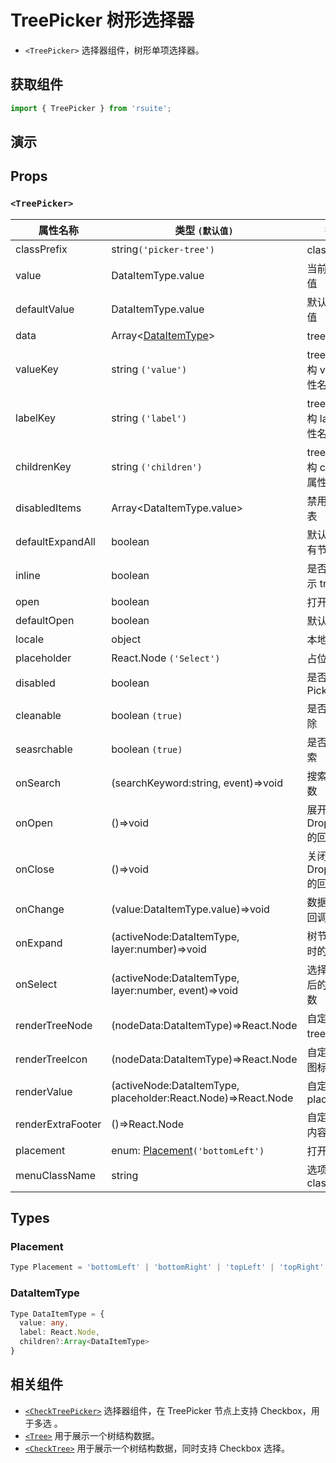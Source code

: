# TreePicker 树形选择器

* `<TreePicker>` 选择器组件，树形单项选择器。

## 获取组件

```js
import { TreePicker } from 'rsuite';
```

## 演示

<!--{demo}-->

## Props

### `<TreePicker>`

| 属性名称          | 类型 `(默认值)`                                               | 描述                            |
| ----------------- | ------------------------------------------------------------- | ------------------------------- |
| classPrefix       | string`('picker-tree')`                                       | class 前缀                      |
| value             | DataItemType.value                                            | 当前选中的值                    |
| defaultValue      | DataItemType.value                                            | 默认选中的值                    |
| data              | Array&lt;[DataItemType](#DataItemType)&gt;                    | tree 数据                       |
| valueKey          | string `('value')`                                            | tree 数据结构 value 属性名称    |
| labelKey          | string `('label')`                                            | tree 数据结构 label 属性名称    |
| childrenKey       | string `('children')`                                         | tree 数据结构 children 属性名称 |
| disabledItems     | Array&lt;DataItemType.value&gt;                               | 禁用节点列表                    |
| defaultExpandAll  | boolean                                                       | 默认展开所有节点                |
| inline            | boolean                                                       | 是否内联显示 tree               |
| open              | boolean                                                       | 打开（受控）                    |
| defaultOpen       | boolean                                                       | 默认打开                        |
| locale            | object                                                        | 本地语言                        |
| placeholder       | React.Node `('Select')`                                       | 占位符                          |
| disabled          | boolean                                                       | 是否禁用 Picker                 |
| cleanable         | boolean `(true)`                                              | 是否可以清除                    |
| seasrchable       | boolean `(true)`                                              | 是否可以搜索                    |
| onSearch          | (searchKeyword:string, event)=>void                           | 搜索回调函数                    |
| onOpen            | ()=>void                                                      | 展开 Dropdown 的回调函数        |
| onClose           | ()=>void                                                      | 关闭 Dropdown 的回调函数        |
| onChange          | (value:DataItemType.value)=>void                              | 数据改变的回调函数              |
| onExpand          | (activeNode:DataItemType, layer:number)=>void                 | 树节点展示时的回调              |
| onSelect          | (activeNode:DataItemType, layer:number, event)=>void          | 选择树节点后的回调函数          |
| renderTreeNode    | (nodeData:DataItemType)=>React.Node                           | 自定义渲染 tree 节点            |
| renderTreeIcon    | (nodeData:DataItemType)=>React.Node                           | 自定义渲染 图标                 |
| renderValue       | (activeNode:DataItemType, placeholder:React.Node)=>React.Node | 自定义渲染 placeholder          |
| renderExtraFooter | ()=>React.Node                                                | 自定义页脚内容                  |
| placement         | enum: [Placement](#Placement)`('bottomLeft')`                 | 打开位置                        |
| menuClassName     | string                                                        | 选项菜单的 className            |

## Types

### Placement

```ts
Type Placement = 'bottomLeft' | 'bottomRight' | 'topLeft' | 'topRight' | 'leftTop' | 'rightTop' | 'leftBottom' | 'rightBottom';
```

### DataItemType

```ts
Type DataItemType = {
  value: any,
  label: React.Node,
  children?:Array<DataItemType>
}
```

## 相关组件

* [`<CheckTreePicker>`](./check-tree-picker) 选择器组件，在 TreePicker 节点上支持 Checkbox，用于多选 。
* [`<Tree>`](./tree) 用于展示一个树结构数据。
* [`<CheckTree>`](./check-tree) 用于展示一个树结构数据，同时支持 Checkbox 选择。
